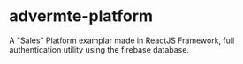 # advermte-platform
A "Sales" Platform examplar made in ReactJS Framework, full authentication utility using the firebase database.
